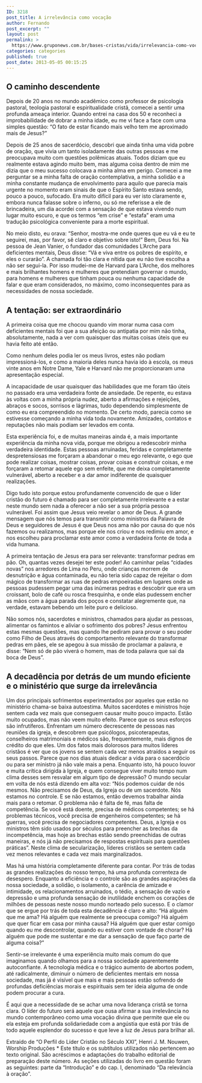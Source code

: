 ```yaml
---
ID: 3218
post_title: A irrelevância como vocação
author: Fernando
post_excerpt: ""
layout: post
permalink: >
  https://www.gruponews.com.br/bases-cristas/vida/irrelevancia-como-vocacao
categories: categories
published: true
post_date: 2013-05-05 00:15:25
---
```

<h2>O caminho descendente</h2>
Depois de 20 anos no mundo acadêmico como professor de psicologia pastoral, teologia pastoral e espiritualidade cristã, comecei a sentir uma profunda ameaça interior. Quando entrei na casa dos 50 e reconheci a improbabilidade de dobrar a minha idade, eu me vi face a face com uma simples questão: “O fato de estar ficando mais velho tem me aproximado mais de Jesus?”

Depois de 25 anos de sacerdócio, descobri que ainda tinha uma vida pobre de oração, que vivia um tanto isoladamente das outras pessoas e me preocupava muito com questões polêmicas atuais. Todos diziam que eu realmente estava agindo muito bem, mas alguma coisa dentro de mim me dizia que o meu sucesso colocava a minha alma em perigo. Comecei a me perguntar se a minha falta de oração contemplativa, a minha solidão e a minha constante mudança de envolvimento para aquilo que parecia mais urgente no momento eram sinais de que o Espírito Santo estava sendo, pouco a pouco, sufocado. Era muito difícil para eu ver isto claramente e, embora nunca falasse sobre o inferno, ou só me referisse a ele de brincadeira, um dia acordei com a sensação de que estava vivendo num lugar muito escuro, e que os termos “em crise” e “estafa” eram uma tradução psicológica conveniente para a morte espiritual.

No meio disto, eu orava: “Senhor, mostra-me onde queres que eu vá e eu te seguirei, mas, por favor, sê claro e objetivo sobre isto!” Bem, Deus foi. Na pessoa de Jean Vanier, o fundador das comunidades L’Arche para deficientes mentais, Deus disse: “Vá e viva entre os pobres de espírito, e eles o curarão”. A chamada foi tão clara e nítida que eu não tive escolha a não ser segui-la. Por isso mudei-me de Harvard para L’Arche, dos melhores e mais brilhantes homens e mulheres que pretendiam governar o mundo, para homens e mulheres que tinham pouca ou nenhuma capacidade de falar e que eram considerados, no máximo, como inconsequentes para as necessidades de nossa sociedade.
<h2>A tentação: ser extraordinário</h2>
A primeira coisa que me chocou quando vim morar numa casa com deficientes mentais foi que a sua afeição ou antipatia por mim não tinha, absolutamente, nada a ver com quaisquer das muitas coisas úteis que eu havia feito até então.

Como nenhum deles podia ler os meus livros, estes não podiam impressioná-los, e como a maioria deles nunca havia ido à escola, os meus vinte anos em Notre Dame, Yale e Harvard não me proporcionaram uma apresentação especial.

A incapacidade de usar quaisquer das habilidades que me foram tão úteis no passado era uma verdadeira fonte de ansiedade. De repente, eu estava às voltas com a minha própria nudez, aberto a afirmações e rejeições, abraços e socos, sorrisos e lágrimas, tudo dependendo simplesmente de como eu era compreendido no momento. De certo modo, parecia como se estivesse começando a minha vida toda novamente. Amizades, contatos e reputações não mais podiam ser levados em conta.

Esta experiência foi, e de muitas maneiras ainda é, a mais importante experiência da minha nova vida, porque me obrigou a redescobrir minha verdadeira identidade. Estas pessoas arruinadas, feridas e completamente despretensiosas me forçaram a abandonar o meu ego relevante, o ego que pode realizar coisas, mostrar coisas, provar coisas e construir coisas, e me forçaram a retomar aquele ego sem enfeite, que me deixa completamente vulnerável, aberto a receber e a dar amor indiferente de quaisquer realizações.

Digo tudo isto porque estou profundamente convencido de que o líder cristão do futuro é chamado para ser completamente irrelevante e a estar neste mundo sem nada a oferecer a não ser a sua própria pessoa vulnerável. Foi assim que Jesus veio revelar o amor de Deus. A grande mensagem que nós temos para transmitir como ministros da Palavra de Deus e seguidores de Jesus é que Deus nos ama não por causa do que nós fazemos ou realizamos, mas porque ele nos criou e nos redimiu em amor, e nos escolheu para proclamar este amor como a verdadeira fonte de toda a vida humana.

A primeira tentação de Jesus era para ser relevante: transformar pedras em pão. Oh, quantas vezes desejei ter este poder! Ao caminhar pelas “cidades novas” nos arredores de Lima no Peru, onde crianças morrem de desnutrição e água contaminada, eu não teria sido capaz de rejeitar o dom mágico de transformar as ruas de pedras empoeiradas em lugares onde as pessoas pudessem pegar uma das inúmeras pedras e descobrir que era um croissant, bolo de café ou rosca fresquinha, e onde elas pudessem encher as mãos com a água parada dos poços e constatar alegremente que, na verdade, estavam bebendo um leite puro e delicioso.

Não somos nós, sacerdotes e ministros, chamados para ajudar as pessoas, alimentar os famintos e aliviar o sofrimento dos pobres? Jesus enfrentou estas mesmas questões, mas quando lhe pediram para provar o seu poder como Filho de Deus através do comportamento relevante do transformar pedras em pães, ele se apegou à sua missão de proclamar a palavra, e disse: “Nem só de pão viverá o homem, mas de toda palavra que sai da boca de Deus”.
<h2>A decadência por detrás de um mundo eficiente e o ministério que surge da irrelevância</h2>
Um dos principais sofrimentos experimentados por aqueles que estão no ministério chama-se baixa autoestima. Muitos sacerdotes e ministros hoje sentem cada vez mais que conseguem causar muito pouco impacto. Estão muito ocupados, mas não veem muito efeito. Parece que os seus esforços são infrutíferos. Enfrentam um número decrescente de pessoas nas reuniões da igreja, e descobrem que psicólogos, psicoterapeutas, conselheiros matrimoniais e médicos são, frequentemente, mais dignos de crédito do que eles. Um dos fatos mais dolorosos para muitos líderes cristãos é ver que os jovens se sentem cada vez menos atraídos a seguir os seus passos. Parece que nos dias atuais dedicar a vida para o sacerdócio ou para ser ministro já não vale mais a pena. Enquanto isto, há pouco louvor e muita crítica dirigida à Igreja, e quem consegue viver muito tempo num clima desses sem resvalar em algum tipo de depressão? O mundo secular em volta de nós está dizendo em alta voz: “Nós podemos cuidar de nós mesmos. Não precisamos de Deus, da Igreja ou de um sacerdote. Nós estamos no controle. E se não estamos, então devemos trabalhar ainda mais para o retomar. O problema não é falta de fé, mas falta de competência. Se você está doente, precisa de médicos competentes; se há problemas técnicos, você precisa de engenheiros competentes; se há guerras, você precisa de negociadores competentes. Deus, a Igreja e os ministros têm sido usados por séculos para preencher as brechas da incompetência, mas hoje as brechas estão sendo preenchidas de outras maneiras, e nós já não precisamos de respostas espirituais para questões práticas”. Neste clima de secularização, líderes cristãos se sentem cada vez menos relevantes e cada vez mais marginalizados.

Mas há uma história completamente diferente para contar. Por trás de todas as grandes realizações do nosso tempo, há uma profunda correnteza de desespero. Enquanto a eficiência e o controle são as grandes aspirações da nossa sociedade, a solidão, o isolamento, a carência de amizade e intimidade, os relacionamentos arruinados, o tédio, a sensação de vazio e depressão e uma profunda sensação de inutilidade enchem os corações de milhões de pessoas neste nosso mundo norteado pelo sucesso. E o clamor que se ergue por trás de toda esta decadência é claro e alto: “Há alguém que me ama? Há alguém que realmente se preocupa comigo? Há alguém que quer ficar em casa por minha causa? Há alguém que quer estar comigo quando eu me descontrolar, quando eu estiver com vontade de chorar? Há alguém que pode me sustentar e me dar a sensação de que faço parte de alguma coisa?”

Sentir-se irrelevante é uma experiência muito mais comum do que imaginamos quando olhamos para a nossa sociedade aparentemente autoconfiante. A tecnologia médica e o trágico aumento de abortos podem, até radicalmente, diminuir o número de deficientes mentais em nossa sociedade, mas já é visível que mais e mais pessoas estão sofrendo de profundas deficiências morais e espirituais sem ter ideia alguma de onde podem procurar a cura.

É aqui que a necessidade de se achar uma nova liderança cristã se torna clara. O líder do futuro será aquele que ousa afirmar a sua irrelevância no mundo contemporâneo como uma vocação divina que permite que ele ou ela esteja em profunda solidariedade com a angústia que está por trás de todo aquele esplendor do sucesso e que leve a luz de Jesus para brilhar ali.
<p class="pebio">Extraído de “O Perfil do Líder Cristão no Século XXI”, Henri J. M. Nouwen, Worship Produções
* Este título e os subtítulos utilizados não pertencem ao texto original. São acréscimos e adaptações do trabalho editorial de preparação deste número. As seções utilizadas do livro em questão foram as seguintes: parte da “Introdução” e do cap. I, denominado “Da relevância à oração”.</p>